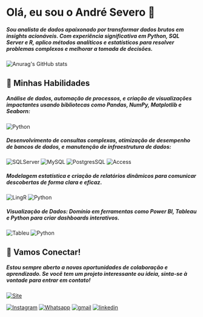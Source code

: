 # Olá, eu sou o André Severo 👋

##### Sou analista de dados apaixonado por transformar dados brutos em insights acionáveis. Com experiência significativa em Python, SQL Server e R, aplico métodos analíticos e estatísticos para resolver problemas complexos e melhorar a tomada de decisões.

![Anurag's GitHub stats](https://github-readme-stats.vercel.app/api?username=andre-anjob&show_icons=true&theme=transparent)


## 🚀 Minhas Habilidades

##### Análise de dados, automação de processos, e criação de visualizações impactantes usando bibliotecas como Pandas, NumPy, Matplotlib e Seaborn:
![Python](https://img.shields.io/badge/Python-14354C?style=for-the-badge&logo=python&logoColor=white) 


##### Desenvolvimento de consultas complexas, otimização de desempenho de bancos de dados, e manutenção de infraestrutura de dados:
![SQLServer](https://img.shields.io/badge/Microsoft_SQL_Server-CC2927?style=for-the-badge&logo=microsoft-sql-server&logoColor=white)
![MySQL](https://img.shields.io/badge/MySQL-00000F?style=for-the-badge&logo=mysql&logoColor=white)
![PostgresSQL](https://img.shields.io/badge/PostgreSQL-316192?style=for-the-badge&logo=postgresql&logoColor=white)
![Access](https://img.shields.io/badge/Microsoft_Access-A4373A?style=for-the-badge&logo=microsoft-access&logoColor=white)


##### Modelagem estatística e criação de relatórios dinâmicos para comunicar descobertas de forma clara e eficaz.
![LingR](https://img.shields.io/badge/R-276DC3?style=for-the-badge&logo=r&logoColor=white)
![Python](https://img.shields.io/badge/Python-14354C?style=for-the-badge&logo=python&logoColor=white) 

##### Visualização de Dados: Domínio em ferramentas como Power BI, Tableau e Python para criar dashboards interativos.
![Tableu](https://img.shields.io/badge/Tableau-E97627?style=for-the-badge&logo=Tableau&logoColor=white) 
![Python](https://img.shields.io/badge/Python-14354C?style=for-the-badge&logo=python&logoColor=white) 


## 🤝 Vamos Conectar!

##### Estou sempre aberto a novas oportunidades de colaboração e aprendizado. Se você tem um projeto interessante ou ideia, sinta-se à vontade para entrar em contato!

[![Site](https://img.shields.io/website-up-down-green-red/http/monip.org.svg)](https://anjobassessoria.my.canva.site/portfolio?fbclid=PAZXh0bgNhZW0CMTEAAaZ8EvJw4i8VA9Mkeopnd2_kIvEgTnWkhEj3LKD3iJBAdmCNVU42OGZlRoo_aem_Mz9WOuPRIWEpmdvO3J5okA)

[![Instagram](https://img.shields.io/badge/Instagram-E4405F?style=for-the-badge&logo=instagram&logoColor=white)](https://www.instagram.com/anjobassessoria?igsh=MTdzN2RsMTU3YTRzZw==) [![Whatsapp](https://img.shields.io/badge/WhatsApp-25D366?style=for-the-badge&logo=whatsapp&logoColor=white)](https://api.whatsapp.com/send/?phone=5585996173564&text&type=phone_number&app_absent=0) [![gmail](https://img.shields.io/badge/Gmail-D14836?style=for-the-badge&logo=gmail&logoColor=white)](mailto:andresevero.anjobassessoria@gmail.com) [![linkedin](https://img.shields.io/badge/LinkedIn-0077B5?style=for-the-badge&logo=linkedin&logoColor=white)](https://www.linkedin.com/in/andre-severo-21a681209?utm_source=share&utm_campaign=share_via&utm_content=profile&utm_medium=android_app)

